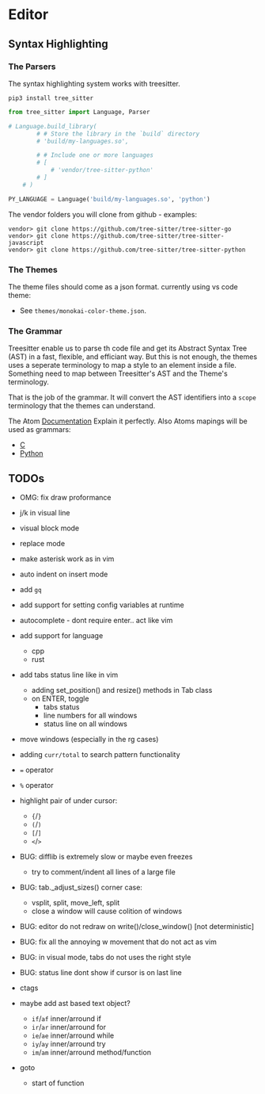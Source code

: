 # Editor

## Syntax Highlighting

### The Parsers
The syntax highlighting system works with treesitter.

`pip3 install tree_sitter`

```python
from tree_sitter import Language, Parser

# Language.build_library(
        # # Store the library in the `build` directory
        # 'build/my-languages.so',

        # # Include one or more languages
        # [
            # 'vendor/tree-sitter-python'
        # ]
    # )

PY_LANGUAGE = Language('build/my-languages.so', 'python')
```

The vendor folders you will clone from github - examples:

```
vendor> git clone https://github.com/tree-sitter/tree-sitter-go
vendor> git clone https://github.com/tree-sitter/tree-sitter-javascript
vendor> git clone https://github.com/tree-sitter/tree-sitter-python
```

### The Themes

The theme files should come as a json format. currently using vs code theme:
- See `themes/monokai-color-theme.json`.

### The Grammar

Treesitter enable us to parse th code file and get its Abstract Syntax Tree
(AST) in a fast, flexible, and efficiant way. But this is not enough, the
themes uses a seperate terminology to map a style to an element inside a file.
Something need to map between Treesitter's AST and the Theme's terminology.

That is the job of the grammar. It will convert the AST identifiers into a
`scope` terminology that the themes can understand.

The Atom
[Documentation](https://flight-manual.atom.io/hacking-atom/sections/creating-a-grammar/)
Explain it perfectly. Also Atoms mapings will be used as grammars:

- [C](https://raw.githubusercontent.com/atom/language-c/master/grammars/tree-sitter-c.cson)
- [Python](https://raw.githubusercontent.com/atom/language-python/master/grammars/tree-sitter-python.cson)

## TODOs
- OMG: fix draw proformance
- <num>j/k in visual line
- visual block mode
- replace mode
- make asterisk work as <cword> in vim
- auto indent on insert mode
- add `gq`
- add support for setting config variables at runtime
- autocomplete - dont require enter.. act like vim
- add support for language
    - cpp
    - rust

- add tabs status line like in vim
    - adding set_position() and resize() methods in Tab class
    - on ENTER, toggle
        - tabs status
        - line numbers for all windows
        - status line on all windows
- move windows (especially in the rg cases)
- adding `curr/total` to search pattern functionality
- `=` operator
- `%` operator
- highlight pair of under cursor:
    - `{`/`}`
    - `(`/`)`
    - `[`/`]`
    - `<`/`>`

- BUG: difflib is extremely slow or maybe even freezes
    - try to comment/indent all lines of a large file
- BUG: tab._adjust_sizes() corner case:
    - vsplit, split, move_left, split
    - close a window will cause colition of windows
- BUG: editor do not redraw on write()/close_window() [not deterministic]
- BUG: fix all the annoying w movement that do not act as vim
- BUG: in visual mode, tabs do not uses the right style
- BUG: status line dont show if cursor is on last line

- ctags
- maybe add ast based text object?
    - `if`/`af` inner/arround if
    - `ir`/`ar` inner/arround for
    - `ie`/`ae` inner/arround while
    - `iy`/`ay` inner/arround try
    - `im`/`am` inner/arround method/function
- goto
    - start of function

